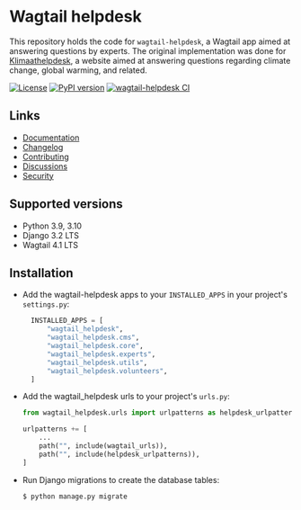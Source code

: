 # Wagtail helpdesk

This repository holds the code for `wagtail-helpdesk`, a Wagtail app aimed at answering questions by experts. The original implementation was done for [Klimaathelpdesk](https://klimaathelpdesk.org), a website aimed at answering questions regarding climate change, global warming, and related.

[![License](https://img.shields.io/badge/License-BSD_3--Clause-blue.svg)](https://opensource.org/licenses/BSD-3-Clause)
[![PyPI version](https://badge.fury.io/py/wagtail-helpdesk.svg)](https://badge.fury.io/py/wagtail-helpdesk)
[![wagtail-helpdesk CI](https://github.com/fourdigits/wagtail-helpdesk/actions/workflows/test.yml/badge.svg)](https://github.com/fourdigits/wagtail-helpdesk/actions/workflows/test.yml)

## Links

- [Documentation](https://github.com/fourdigits/wagtail-helpdesk/blob/main/README.md)
- [Changelog](https://github.com/fourdigits/wagtail-helpdesk/blob/main/CHANGELOG.md)
- [Contributing](https://github.com/fourdigits/wagtail-helpdesk/blob/main/CHANGELOG.md)
- [Discussions](https://github.com/fourdigits/wagtail-helpdesk/discussions)
- [Security](https://github.com/fourdigits/wagtail-helpdesk/security)

## Supported versions

- Python 3.9, 3.10
- Django 3.2 LTS
- Wagtail 4.1 LTS

## Installation

- Add the wagtail-helpdesk apps to your `INSTALLED_APPS` in your project's `settings.py`:
  ```python
    INSTALLED_APPS = [
        "wagtail_helpdesk",
        "wagtail_helpdesk.cms",
        "wagtail_helpdesk.core",
        "wagtail_helpdesk.experts",
        "wagtail_helpdesk.utils",
        "wagtail_helpdesk.volunteers",
    ]
  ```
  
- Add the wagtail_helpdesk urls to your project's `urls.py`:
  ```python
  from wagtail_helpdesk.urls import urlpatterns as helpdesk_urlpatterns
  
  urlpatterns += [
      ...
      path("", include(wagtail_urls)),
      path("", include(helpdesk_urlpatterns)),
  ]
  ```


- Run Django migrations to create the database tables:

  `$ python manage.py migrate`
